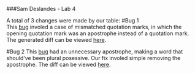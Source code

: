 ###Sam Deslandes - Lab 4  

A total of 3 changes were made by our table: 
#Bug 1  
This [bug](https://bugs.freebsd.org/bugzilla/show_bug.cgi?id=207340) involed a case of mismatched 
quotation marks, in which the opening quotation mark was an apostrophe instead of a quotation mark. The generated diff can be viewed [here](http://puu.sh/ndVi9/f235b91825.png).  

#Bug 2
This [bug](https://bugs.freebsd.org/bugzilla/show_bug.cgi?id=207345) had an unnecessary apostrophe, making a word that should've been plural posessive. Our fix involed simple removing the apostrophe. The diff can be viewed [here](http://puu.sh/ndVB6/2b878ebf3e.png).  

